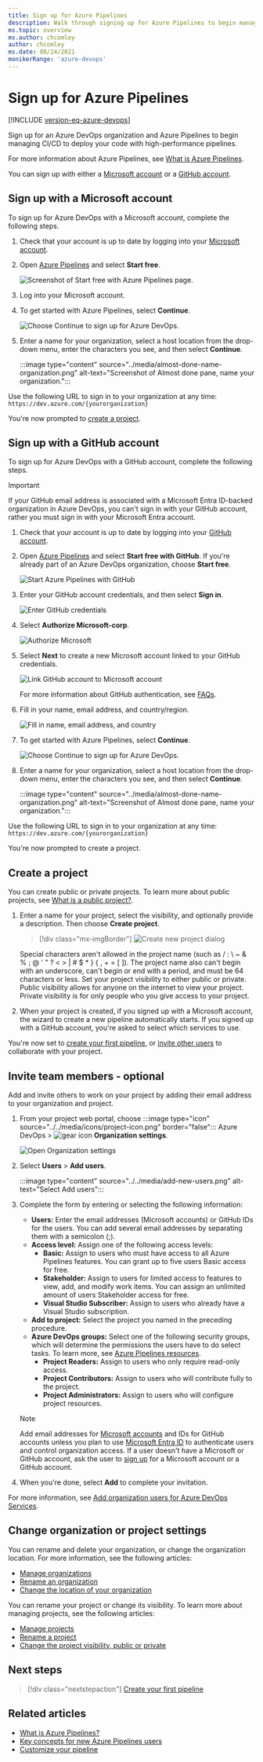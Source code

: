 ```yaml
---
title: Sign up for Azure Pipelines
description: Walk through signing up for Azure Pipelines to begin managing CI/CD to deploy your code.
ms.topic: overview
ms.author: chcomley
author: chcomley
ms.date: 08/24/2021
monikerRange: 'azure-devops'
---
```


# Sign up for Azure Pipelines

[!INCLUDE [version-eq-azure-devops](../../includes/version-eq-azure-devops.md)]

Sign up for an Azure DevOps organization and Azure Pipelines to begin managing CI/CD to deploy your code with high-performance pipelines.

For more information about Azure Pipelines, see [What is Azure Pipelines](what-is-azure-pipelines.md).

You can sign up with either a [Microsoft account](#signup-microsoft) or a [GitHub account](#signup-github).

<a id="signup-microsoft"></a>

## Sign up with a Microsoft account

To sign up for Azure DevOps with a Microsoft account, complete the following steps.

1. Check that your account is up to date by logging into your <a href="https://account.microsoft.com/account" target="_blank">Microsoft account</a>. 

2. Open <a href="https://azure.microsoft.com/services/devops/pipelines" target="_blank">Azure Pipelines</a> and select **Start free**.

   ![Screenshot of Start free with Azure Pipelines page.](media/start-free-azure-pipelines.png)

3. Log into your Microsoft account.

4. To get started with Azure Pipelines, select **Continue**.

    ![Choose Continue to sign up for Azure DevOps.](../../media/sign-up-azure-devops.png)

5. Enter a name for your organization, select a host location from the drop-down menu, enter the characters you see, and then select **Continue**.

   :::image type="content" source="../media/almost-done-name-organization.png" alt-text="Screenshot of Almost done pane, name your organization.":::


Use the following URL to sign in to your organization at any time: `https://dev.azure.com/{yourorganization}`

You're now prompted to [create a project](#create-project).

<a id="signup-github"></a>

## Sign up with a GitHub account

To sign up for Azure DevOps with a GitHub account, complete the following steps.

> [!IMPORTANT]
> If your GitHub email address is associated with a Microsoft Entra ID-backed organization in Azure DevOps, you can't sign in with your GitHub account, rather you must sign in with your Microsoft Entra account.

1. Check that your account is up to date by logging into your <a href="https://github.com/login" target="_blank">GitHub account</a>.

2. Open <a href="https://azure.microsoft.com/services/devops/pipelines" target="_blank">Azure Pipelines</a> and select **Start free with GitHub**. If you're already part of an Azure DevOps organization, choose **Start free**.

   ![Start Azure Pipelines with GitHub](media/start-free-github-pipelines.png)

3. Enter your GitHub account credentials, and then select **Sign in**.

   ![Enter GitHub credentials](../../media/enter-github-credentials.png)

4. Select **Authorize Microsoft-corp**.

   ![Authorize Microsoft](../../media/authorize-Microsoft-corp.png)

5. Select **Next** to create a new Microsoft account linked to your GitHub credentials.

    ![Link GitHub account to Microsoft account](media/link-microsoft-account.png)

    For more information about GitHub authentication, see [FAQs](../../organizations/security/faq-github-authentication.yml).

6. Fill in your name, email address, and country/region.
    
    ![Fill in name, email address, and country](media/fill-in-details-devops-github.png)

7. To get started with Azure Pipelines, select **Continue**.

    ![Choose Continue to sign up for Azure DevOps.](../../media/sign-up-azure-devops.png)

8. Enter a name for your organization, select a host location from the drop-down menu, enter the characters you see, and then select **Continue**.

   :::image type="content" source="../media/almost-done-name-organization.png" alt-text="Screenshot of Almost done pane, name your organization.":::


Use the following URL to sign in to your organization at any time: `https://dev.azure.com/{yourorganization}`

You're now prompted to create a project.

<a id="create-project"></a></a>

## Create a project

You can create public or private projects. To learn more about public projects, see [What is a public project?](../../organizations/projects/about-projects.md).

1. Enter a name for your project, select the visibility, and optionally provide a description. Then choose **Create project**.

   > [!div class="mx-imgBorder"]
   >![Create new project dialog](../../boards/get-started/media/sign-up/nf-create-project.png)

   Special characters aren't allowed in the project name (such as / : \ ~ & % ; @ ' " ? < > | # $ * } { , + = [ ]).  The project name also can't begin with an underscore, can't begin or end with a period, and must be 64 characters or less. Set your project visibility to either public or private. Public visibility allows for anyone on the internet to view your project. Private visibility is for only people who you give access to your project.

2. When your project is created, if you signed up with a Microsoft account, the wizard to create a new pipeline automatically starts. If you signed up with a GitHub account, you're asked to select which services to use.

You're now set to [create your first pipeline](../create-first-pipeline.md), or [invite other users](#invite-others) to collaborate with your project.

<a id="invite-others"></a></a>

## Invite team members - optional

Add and invite others to work on your project by adding their email address to your organization and project.

1. From your project web portal, choose :::image type="icon" source="../../media/icons/project-icon.png" border="false"::: Azure DevOps > ![gear icon](../../media/icons/gear-icon.png) **Organization settings**.

   ![Open Organization settings](../../media/settings/open-admin-settings-vert-2.png)

2. Select **Users** > **Add users**.

   :::image type="content" source="../../media/add-new-users.png" alt-text="Select Add users":::

3. Complete the form by entering or selecting the following information:

   - **Users:** Enter the email addresses (Microsoft accounts) or GitHub IDs for the users. You can add several email addresses by separating them with a semicolon (;). 
   - **Access level:** Assign one of the following access levels:
      - **Basic:** Assign to users who must have access to all Azure Pipelines features. You can grant up to five users Basic access for free.
      - **Stakeholder:** Assign to users for limited access to features to view, add, and modify work items. You can assign an unlimited amount of users Stakeholder access for free.
      - **Visual Studio Subscriber:** Assign to users who already have a Visual Studio subscription.
   - **Add to project:** Select the project you named in the preceding procedure.
   - **Azure DevOps groups:** Select one of the following security groups, which will determine the permissions the users have to do select tasks. To learn more, see [Azure Pipelines resources](../security/resources.md).
      - **Project Readers:** Assign to users who only require read-only access.
      - **Project Contributors:** Assign to users who will contribute fully to the project.
      - **Project Administrators:** Assign to users who will configure project resources.

   > [!NOTE]  
   > Add email addresses for [Microsoft accounts](https://account.microsoft.com/account) and IDs for GitHub accounts unless you plan to use [Microsoft Entra ID](/azure/active-directory/fundamentals/active-directory-whatis) to authenticate users and control organization access. If a user doesn't have a Microsoft or GitHub account, ask the user to [sign up](https://signup.live.com/) for a Microsoft account or a GitHub account.  

4. When you're done, select **Add** to complete your invitation.

For more information, see [Add organization users for Azure DevOps Services](../../organizations/accounts/add-organization-users.md).

## Change organization or project settings

You can rename and delete your organization, or change the organization location. For more information, see the following articles:

- [Manage organizations](../../organizations/accounts/organization-management.md)
- [Rename an organization](../../organizations/accounts/rename-organization.md)
- [Change the location of your organization](../../organizations/accounts/change-organization-location.md)

You can rename your project or change its visibility. To learn more about managing projects, see the following articles:

- [Manage projects](../../organizations/projects/about-projects.md)
- [Rename a project](../../organizations/projects/rename-project.md)
- [Change the project visibility, public or private](../../organizations/projects/make-project-public.md)

## Next steps  

> [!div class="nextstepaction"]
> [Create your first pipeline](../create-first-pipeline.md)

## Related articles

- [What is Azure Pipelines?](what-is-azure-pipelines.md)
- [Key concepts for new Azure Pipelines users](key-pipelines-concepts.md)
- [Customize your pipeline](../customize-pipeline.md)
